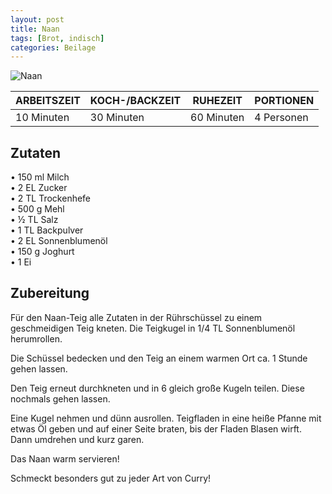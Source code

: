 ```yaml
---
layout: post
title: Naan
tags: [Brot, indisch]
categories: Beilage
---
```



![Naan](/assets/images/Naan.jpg)

| ARBEITSZEIT | KOCH-/BACKZEIT | RUHEZEIT | PORTIONEN |
|--------------|--------------|--------------|--------------|
| 10 Minuten | 30 Minuten | 60 Minuten | 4 Personen |  



## Zutaten
• 150 ml Milch    
• 2 EL Zucker         
• 2 TL Trockenhefe    
• 500 g Mehl    
• ½ TL Salz  
• 1 TL Backpulver  
• 2 EL Sonnenblumenöl  
• 150 g Joghurt      
• 1 Ei   
 
  

## Zubereitung
Für den Naan-Teig alle Zutaten in der Rührschüssel zu einem geschmeidigen Teig kneten. 
Die Teigkugel in 1/4 TL Sonnenblumenöl herumrollen.   

Die Schüssel bedecken und den Teig an einem warmen Ort ca. 1 Stunde gehen lassen.

Den Teig erneut durchkneten und in 6 gleich große Kugeln teilen. Diese nochmals gehen lassen.

Eine Kugel nehmen und dünn ausrollen. Teigfladen in eine heiße Pfanne mit etwas Öl geben und auf einer Seite braten, bis der Fladen Blasen wirft. 
Dann umdrehen und kurz garen. 

Das Naan warm servieren!

Schmeckt besonders gut zu jeder Art von Curry!

